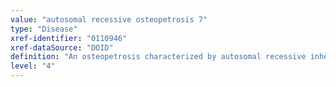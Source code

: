 ```yaml
---
value: "autosomal recessive osteopetrosis 7"
type: "Disease"
xref-identifier: "0110946"
xref-dataSource: "DOID"
definition: "An osteopetrosis characterized by autosomal recessive inheritance that has_material_basis_in homozygous or compound heterozygous mutation in the TNFRSF11A gene on chromosome 18q21."
level: "4"
---
```

